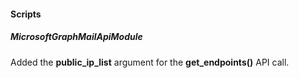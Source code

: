 
#### Scripts
##### MicrosoftGraphMailApiModule
Added the **public_ip_list** argument for the **get_endpoints()** API call.
